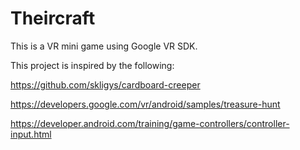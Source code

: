 # Theircraft
This is a VR mini game using Google VR SDK.

This project is inspired by the following:

https://github.com/skligys/cardboard-creeper

https://developers.google.com/vr/android/samples/treasure-hunt

https://developer.android.com/training/game-controllers/controller-input.html
